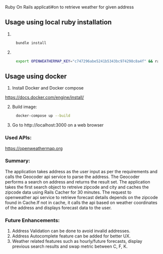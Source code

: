  Ruby On Rails applicati#on to retrieve weather for given address

## Usage using local ruby installation

1) 

```bash
     bundle install
```
2)  
```bash
     export OPENWEATHERMAP_KEY="c747296abe5241b5343bc974298c8a4f" && rails s
```


## Usage using docker
1) Install Docker and Docker compose

https://docs.docker.com/engine/install/

2) Build image: 
```bash
     docker-compose up --build
```
3) Go to http://localhost:3000 on a web browser

### Used APIs:
https://openweathermap.org

### Summary:
The application takes address as the user input as per the requirements and calls the Geocoder api service to parse the address. The Geocoder performs a search on address and returns the result set. The application takes the first search object to retreive  zipcode and city and caches the zipcode data using Rails Cacher for 30 minutes. The request to openweather api service to retrieve forecast details depends on the zipcode found in Cache.If not in cache, it calls the api based on weather coordinates of the address and displays forecast data to the user.

### Future Enhancements:
1) Address Validation can be done to avoid invalid addresses. 
2) Address Autocomplete feature can be added for better UX.
3) Weather related features such as hourly/future forecasts, display previous search results and swap metric between C, F, K.
